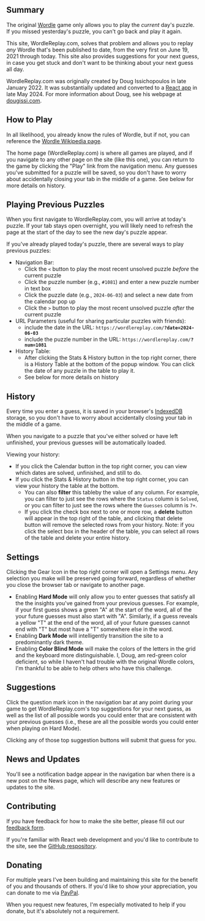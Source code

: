 ## Summary

The original [Wordle](https://en.wikipedia.org/wiki/Wordle) game only allows you to play the _current_ day's puzzle. If you missed yesterday's puzzle, you can't go back and play it again.

This site, WordleReplay.com, solves that problem and allows you to replay _any_ Wordle that's been published to date, from the very first on June 19, 2021 through today. This site also provides suggestions for your next guess, in case you get stuck and don't want to be thinking about your next guess all day.

WordleReplay.com was originally created by Doug Issichopoulos in late January 2022. It was substantially updated and converted to a [React app](https://react.dev/) in late May 2024. For more information about Doug, see his webpage at [dougissi.com](https://www.dougissi.com).


## How to Play

In all likelihood, you already know the rules of Wordle, but if not, you can reference the [Wordle Wikipedia page](https://en.wikipedia.org/wiki/Wordle).

The home page (WordleReplay.com) is where all games are played, and if you navigate to any other page on the site (like this one), you can return to the game by clicking the "Play" link from the navigation menu. Any guesses you've submitted for a puzzle will be saved, so you don't have to worry about accidentally closing your tab in the middle of a game. See below for more details on history.


## Playing Previous Puzzles

When you first navigate to WordleReplay.com, you will arrive at today's puzzle. If your tab stays open overnight, you will likely need to refresh the page at the start of the day to see the new day's puzzle appear.

If you've already played today's puzzle, there are several ways to play previous puzzles:
* Navigation Bar:
  * Click the `<` button to play the most recent unsolved puzzle _before_ the current puzzle
  * Click the puzzle number (e.g., `#1081`) and enter a new puzzle number in text box
  * Click the puzzle date (e.g., `2024-06-03`) and select a new date from the calendar pop up
  * Click the `>` button to play the most recent unsolved puzzle _after_ the current puzzle
* URL Parameters (useful for sharing particular puzzles with friends):
  * include the date in the URL: `https://wordlereplay.com/`**`?date=2024-06-03`**
  * include the puzzle number in the URL: `https://wordlereplay.com/`**`?num=1081`**
* History Table:
  * After clicking the Stats & History button in the top right corner, there is a History Table at the bottom of the popup window. You can click the date of any puzzle in the table to play it.
  * See below for more details on history


## History

Every time you enter a guess, it is saved in your browser's [IndexedDB](https://developer.mozilla.org/en-US/docs/Web/API/IndexedDB_API) storage, so you don't have to worry about accidentally closing your tab in the middle of a game.

When you navigate to a puzzle that you've either solved or have left unfinished, your previous guesses will be automatically loaded.

Viewing your history:
* If you click the Calendar button in the top right corner, you can view which dates are solved, unfinished, and still to do.
* If you click the Stats & History button in the top right corner, you can view your history the table at the bottom.
  * You can also **filter** this tableby the value of any column. For example, you can filter to just see the rows where the `Status` column is `Solved`, or you can filter to just see the rows where the `Guesses` column is `7+`.
  * If you click the check box next to one or more row, a **delete** button will appear in the top right of the table, and clicking that delete button will remove the selected rows from your history. Note: if you click the select box in the header of the table, you can select all rows of the table and delete your entire history.


## Settings

Clicking the Gear Icon in the top right corner will open a Settings menu. Any selection you make will be preserved going forward, regardless of whether you close the browser tab or navigate to another page.

* Enabling **Hard Mode** will only allow you to enter guesses that satisfy all the the insights you've gained from your previous guesses. For example, if your first guess shows a green "A" at the start of the word, all of the your future guesses must also start with "A". Similarly, if a guess reveals a yellow "T" at the end of the word, all of your future guesses cannot end with "T" but most have a "T" somewhere else in the word.
* Enabling **Dark Mode** will intelligently transition the site to a predominantly dark theme.
* Enabling **Color Blind Mode** will make the colors of the letters in the grid and the keyboard more distinguishable. I, Doug, am red-green color deficient, so while I haven't had trouble with the original Wordle colors, I'm thankful to be able to help others who have this challenge.


## Suggestions

Click the question mark icon in the navigation bar at any point during your game to get WordleReplay.com's top suggestions for your next guess, as well as the list of all possible words you could enter that are consistent with your previous guesses (i.e., these are all the possible words you could enter when playing on Hard Mode).

Clicking any of those top suggestion buttons will submit that guess for you.


## News and Updates

You'll see a notification badge appear in the navigation bar when there is a new post on the News page, which will describe any new features or updates to the site.


## Contributing

If you have feedback for how to make the site better, please fill out our [feedback form](https://docs.google.com/forms/d/e/1FAIpQLSfKeTZCnnicWaVnn0PpGWvUjZvjrXeA7rx1wZUKCNnJJbIthA/viewform?usp=sf_link).

If you're familiar with React web development and you'd like to contribute to the site, see the [GitHub respository](https://github.com/dougissi/wordle-replay-react).


## Donating

For multiple years I've been building and maintaining this site for the benefit of you and thousands of others. If you'd like to show your appreciation, you can donate to me via [PayPal](https://www.paypal.com/donate/?hosted_button_id=JWHYPBKUV6FQE).

When you request new features, I'm especially motivated to help if you donate, but it's absolutely not a requirement.
